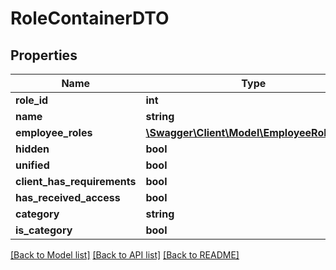 # RoleContainerDTO

## Properties
Name | Type | Description | Notes
------------ | ------------- | ------------- | -------------
**role_id** | **int** |  | [optional] 
**name** | **string** |  | [optional] 
**employee_roles** | [**\Swagger\Client\Model\EmployeeRoleDTO[]**](EmployeeRoleDTO.md) |  | [optional] 
**hidden** | **bool** |  | [optional] 
**unified** | **bool** |  | [optional] 
**client_has_requirements** | **bool** |  | [optional] 
**has_received_access** | **bool** |  | [optional] 
**category** | **string** |  | [optional] 
**is_category** | **bool** |  | [optional] 

[[Back to Model list]](../README.md#documentation-for-models) [[Back to API list]](../README.md#documentation-for-api-endpoints) [[Back to README]](../README.md)


